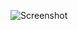 ![Screenshot](https://raw.githubusercontent.com/Cryakl/Ultimate-RAT-Collection/refs/heads/main/RatonRAT/RatonRAT%202.0.0/Screenshot.png)
